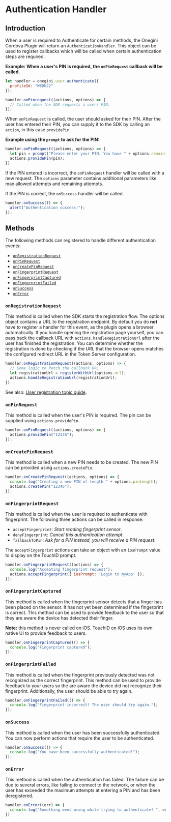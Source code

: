 # Authentication Handler

<!-- toc -->

## Introduction

When a user is required to Authenticate for certain methods, the Onegini Cordova Plugin will return an `AuthenticationHandler`.
This object can be used to register callbacks which will be called when certain authentication steps are required.

**Example: When a user's PIN is required, the `onPinRequest` callback will be called.**

```js
let handler = onegini.user.authenticate({
  profileId: "W8DUJ2"
});

handler.onPinrequest((actions, options) => {
  // Called when the SDK requests a users PIN.
});
```

When `onPinRequest` is called, the user should asked for their PIN. After the user has entered their PIN, you can supply it to the SDK by calling an `action`,
in this case `providePin`.

**Example using the `prompt` to ask for the PIN:**

```js
handler.onPinRequest((actions, options) => {
  let pin = prompt("Please enter your PIN. You have " + options.remainingFailureCount + " attempts remaining.");
  actions.providePin(pin);
})
```

If the PIN entered is incorrect, the `onPinRequest` handler will be called with a new request. The `options` parameter contains additional parameters like max
allowed attempts and remaining attempts.

If the PIN is correct, the `onSuccess` handler will be called.

```js
handler.onSuccess(() => {
  alert("Authentication success!");
});
```

## Methods

The following methods can registered to handle different authentication events:

- [`onRegistrationRequest`](#onregistrationrequest)
- [`onPinRequest`](#onpinrequest)
- [`onCreatePinRequest`](#oncreatepinrequest)
- [`onFingerprintRequest`](#onfingerprintrequest)
- [`onFingerprintCaptured`](#onfingerprintcaptured)
- [`onFingerprintFailed`](#onfingerprintfailed)
- [`onSuccess`](#onsuccess)
- [`onError`](#onerror)

### `onRegistrationRequest`

This method is called when the SDK starts the registration flow. The options object contains a URL to the registration endpoint.
By default you do **not** have to register a handler for this event, as the plugin opens a browser automatically.
If you handle opening the registration page yourself, you can pass back the callback URL with `actions.handleRegistrationUrl` after the user has finished the
registration. You can determine whether the registration is done by checking if the URL that the browser opens matches the configured redirect URL in the Token
Server configuration.

```js
handler.onRegistrationRequest((actions, options) => {
  // Some logic to fetch the callback URL
  let registrationUrl = registerWithUrl(options.url);
  actions.handleRegistrationUrl(registrationUrl);
})
```

See also: [User registration topic guide](../../topics/user-registration.md).

### `onPinRequest`

This method is called when the user's PIN is required. The pin can be supplied using `actions.providePin`.

```js
handler.onPinRequest((actions, options) => {
  actions.providePin("12346");
});
```

### `onCreatePinRequest`

This method is called when a new PIN needs to be created. The new PIN can be provided using `actions.createPin`.

```js
handler.onCreatePinRequest((actions, options) => {
  console.log("Creating a new PIN of length " + options.pinLength);
  actions.createPin("12346");
});
```

### `onFingerprintRequest`

This method is called when the user is required to authenticate with fingerprint. The following three actions can be called in response:

- `acceptFingerprint`: _Start reading fingerprint sensor_.
- `denyFingerprint`: _Cancel this authentication attempt_.
- `fallbackToPin`: _Ask for a PIN instead, you will receive a PIN request_.

The `acceptFingerprint` actions can take an object with an `iosPrompt` value to display on the TouchID prompt.

```js
handler.onFingerprintRequest((actions) => {
  console.log("Accepting fingerprint request");
  actions.acceptFingerprint({ iosPrompt: 'Login to myApp' });
});
```

### `onFingerprintCaptured`

This method is called when the fingerprint sensor detects that a finger has been placed on the sensor. It has not yet been determined if the fingerprint is
correct. This method can be used to provide feedback to the user so that they are aware the device has detected their finger.

**Note:** this method is never called on iOS. TouchID on iOS uses its own native UI to provide feedback to users.

```js
handler.onFingerprintCaptured(() => {
  console.log("Fingerprint captured");
});
```

### `onFingerprintFailed`

This method is called when the fingerprint previously detected was not recognized as the correct fingerprint. This method can be used to provide feedback to
your users so the are aware the device did not recognize their fingerprint. Additionally, the user should be able to try again.

```js
handler.onFingerprintFailed(() => {
  console.log("Fingerprint incorrect! The user should try again.");
});
```

### `onSuccess`

This method is called when the user has been successfully authenticated. You can now perform actions that require the user to be authenticated.

```js
handler.onSuccess(() => {
  console.log("You have been successfully authenticated!");
});
```

### `onError`

This method is called when the authentication has failed. The failure can be due to several errors, like failing to connect to the network, or when the user
has exceeded the maximum attempts at entering a PIN and has been deregistered.

```js
handler.onError((err) => {
  console.log("Something went wrong while trying to authenticate! ", err);
})
```
